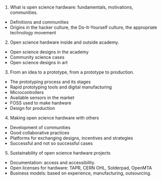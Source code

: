 1. What is open science hardware: fundamentals, motivations, communities.

- Definitions and communities
- Origins in the hacker culture, the Do-It-Yourself culture, the appropriate technology movement

2. Open science hardware inside and outside academy.

- Open science designs in the academy
- Community science cases
- Open science designs in art

3. From an idea to a prototype, from a prototype to production.

- The prototyping process and its stages
- Rapid prototyping tools and digital manufacturing
- Microcontrollers
- Available sensors in the market
- FOSS used to make hardware
- Design for production

4. Making open science hardware with others

- Development of communities
- Good collaborative practices
- Platforms for exchanging designs, incentives and strategies
- Successful and not so successful cases

5. Sustainability of open science hardware projects

- Documentation: access and accessibility.
- Open licenses for hardware: TAPR, CERN OHL, Solderpad, OpenMTA
- Business models: based on experience, manufacturing, outsourcing.
